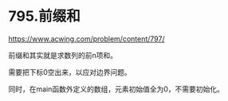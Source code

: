 795.前缀和
==
https://www.acwing.com/problem/content/797/

前缀和其实就是求数列的前n项和。

需要把下标0空出来，以应对边界问题。

同时，在main函数外定义的数组，元素初始值全为0，不需要初始化。